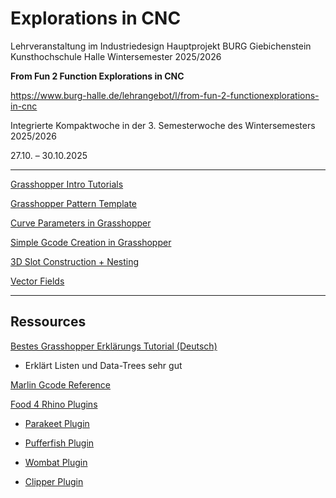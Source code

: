 
# Explorations in CNC 

Lehrveranstaltung im Industriedesign Hauptprojekt BURG Giebichenstein Kunsthochschule Halle Wintersemester 2025/2026

**From Fun 2 Function Explorations in CNC**

https://www.burg-halle.de/lehrangebot/l/from-fun-2-functionexplorations-in-cnc

Integrierte Kompaktwoche in der 3. Semesterwoche des Wintersemesters 2025/2026

27.10. – 30.10.2025

____

[Grasshopper Intro Tutorials](Courses/Explorations_in_CNC/GrasshopperIntroTutorials.md)

[Grasshopper Pattern Template](Courses/Explorations_in_CNC/PatternTemplate.md)

[Curve Parameters in Grasshopper](Courses/Explorations_in_CNC/CurveParameters.md)

[Simple Gcode Creation in Grasshopper](Courses/Explorations_in_CNC/SimpleGcodeCreation.md)

[3D Slot Construction + Nesting](Courses/Explorations_in_CNC/SlotConstruction.md)

[Vector Fields](Courses/Explorations_in_CNC/VectorFields.md)
____

## Ressources

[Bestes Grasshopper Erklärungs Tutorial (Deutsch)](https://www.youtube.com/watch?v=ipLAOUlEilA)
- Erklärt Listen und Data-Trees sehr gut 

[Marlin Gcode Reference](https://marlinfw.org/meta/gcode/)

[Food 4 Rhino Plugins](https://www.food4rhino.com/)

- [Parakeet Plugin](https://www.food4rhino.com/app/parakeet)

- [Pufferfish Plugin](https://www.food4rhino.com/app/pufferfish)

- [Wombat Plugin](https://www.food4rhino.com/app/wombat)

- [Clipper Plugin](https://www.food4rhino.com/en/app/clipper-grasshopper-and-rhino)

